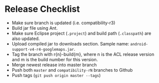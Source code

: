 # Release Checklist
* Make sure branch is updated (i.e. compatibility-r3)
* Build jar file using Ant.
* Make sure Eclipse project (`.project`) and build path (`.classpath`) are also updated.
* Upload compiled jar to downloads section.  Sample name: `android-support-v4-r4-googlemaps.jar`.
* Tag the branch with r{n}-build{m}, where n is the ACL release version and m is the build number for this version.
* Merge newest release into master branch
* Push both `master` and `compatibility-rN` branches to Github
* Push tags (`git push origin master --tags`)
